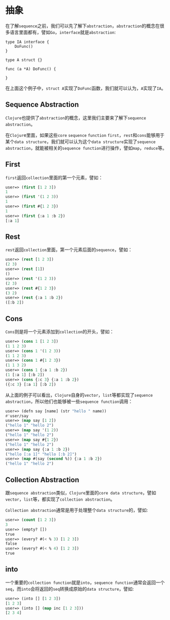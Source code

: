 # 抽象

在了解`sequence`之前，我们可以先了解下`abstraction`，`abstraction`的概念在很多语言里面都有，譬如`Go`，`interface`就是`abstraction`:

```golang
type IA interface {
    DoFunc()
}

type A struct {}

func (a *A) DoFunc() {

}
```
在上面这个例子中，`struct A`实现了`DoFunc`函数，我们就可以认为，`A`实现了`IA`。

## Sequence Abstraction

`Clojure`也提供了`abstraction`的概念，这里我们主要来了解下`sequence abstraction`。

在`Clojur`e里面，如果这些`core` `sequence` `function` `first`，`rest`和`cons`能够用于某个`data structure`，我们就可以认为这个`data structure`实现了`sequence abstraction`，就能被相关的`sequence function`进行操作，譬如`map`，`reduce`等。

## First

`first`返回`collection`里面的第一个元素，譬如：

```lisp
user=> (first [1 2 3])
1
user=> (first '(1 2 3))
1
user=> (first #{1 2 3})
1
user=> (first {:a 1 :b 2})
[:a 1]
```

## Rest

`rest`返回`collection`里面，第一个元素后面的`sequence`，譬如：

```lisp
user=> (rest [1 2 3])
(2 3)
user=> (rest [1])
()
user=> (rest '(1 2 3))
(2 3)
user=> (rest #{1 2 3})
(3 2)
user=> (rest {:a 1 :b 2})
([:b 2])
```

## Cons

`Cons`则是将一个元素添加到`collection`的开头，譬如：

```lisp
user=> (cons 1 [1 2 3])
(1 1 2 3)
user=> (cons 1 '(1 2 3))
(1 1 2 3)
user=> (cons 1 #{1 2 3})
(1 1 3 2)
user=> (cons 1 {:a 1 :b 2})
(1 [:a 1] [:b 2])
user=> (cons {:c 3} {:a 1 :b 2})
({:c 3} [:a 1] [:b 2])
```

从上面的例子可以看出，`Clojure`自身的`vector`，`list`等都实现了`sequence abstraction`，所以他们也能够被一些`sequence function`调用：

```lisp
user=> (defn say [name] (str "hello " name))
#'user/say
user=> (map say [1 2])
("hello 1" "hello 2")
user=> (map say '(1 2))
("hello 1" "hello 2")
user=> (map say #{1 2})
("hello 1" "hello 2")
user=> (map say {:a 1 :b 2})
("hello [:a 1]" "hello [:b 2]")
user=> (map #(say (second %)) {:a 1 :b 2})
("hello 1" "hello 2")
```

## Collection Abstraction

跟`sequence abstraction`类似，`Clojure`里面的`core data structure`，譬如`vector`，`list`等，都实现了`collection abstraction`。

`Collection abstraction`通常是用于处理整个`data structure`的，譬如:

```lisp
user=> (count [1 2 3])
3
user=> (empty? [])
true
user=> (every? #(< % 3) [1 2 3])
false
user=> (every? #(< % 4) [1 2 3])
true
```

## into

一个重要的`collection function`就是`into`，`sequence function`通常会返回一个`seq`，而`into`会将返回的`seq`转换成原始的`data structure`，譬如:

```lisp
user=> (into [] [1 2 3])
[1 2 3]
user=> (into [] (map inc [1 2 3]))
[2 3 4]
```